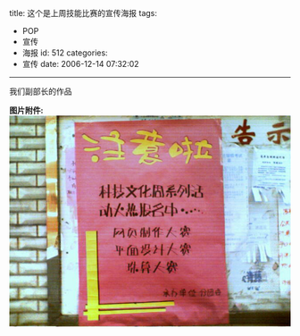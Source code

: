 title: 这个是上周技能比赛的宣传海报
tags:
  - POP
  - 宣传
  - 海报
id: 512
categories:
  - 宣传
date: 2006-12-14 07:32:02
---

我们副部长的作品

**图片附件:**
[![p106.jpg](/wp-content/uploads/2007/01/95_p106.jpg)](http://www.foolbird.net/?attachment_id=87 "p106.jpg")